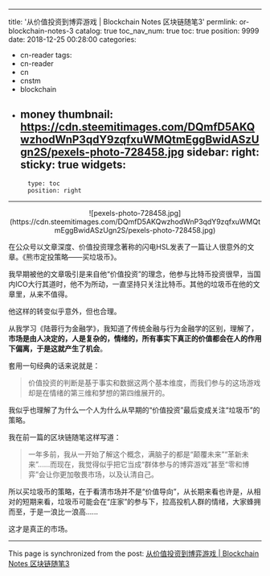 
---
title: '从价值投资到博弈游戏 | Blockchain Notes 区块链随笔3'
permlink: or-blockchain-notes-3
catalog: true
toc_nav_num: true
toc: true
position: 9999
date: 2018-12-25 00:28:00
categories:
- cn-reader
tags:
- cn-reader
- cn
- cnstm
- blockchain
- money
thumbnail: https://cdn.steemitimages.com/DQmfD5AKQwzhodWnP3qdY9zqfxuWMQtmEggBwidASzUgn2S/pexels-photo-728458.jpg
sidebar:
    right:
        sticky: true
widgets:
    -
        type: toc
        position: right
---


<center>![pexels-photo-728458.jpg](https://cdn.steemitimages.com/DQmfD5AKQwzhodWnP3qdY9zqfxuWMQtmEggBwidASzUgn2S/pexels-photo-728458.jpg)</center>

在公众号以文章深度、价值投资理念著称的闪电HSL发表了一篇让人很意外的文章。《熊市定投策略——买垃圾币》。

我早期被他的文章吸引是来自他“价值投资”的理念，他参与比特币投资很早，当国内ICO大行其道时，他不为所动，一直坚持只关注比特币。其他的垃圾币在他的文章里，从来不值得。

他这样的转变似乎意外，但也合理。

从我学习《陆蓉行为金融学》，我知道了传统金融与行为金融学的区别，理解了，**市场是由人决定的，人是复杂的，情绪的，所有事实下真正的价值都会在人的作用下偏离，于是这就产生了机会**。

套用一句经典的话来说就是：

>价值投资的判断是基于事实和数据这两个基本维度，而我们参与的这场游戏却是在情绪的第三维和梦想的第四维展开的。

我似乎也理解了为什么一个人为什么从早期的“价值投资”最后变成关注“垃圾币”的策略。

我在前一篇的区块链随笔这样写道：

>一年多前，我从一开始了解这个概念，满脑子的都是“颠覆未来”“革新未来”......而现在，我觉得似乎把它当成“群体参与的博弈游戏”甚至“零和博弈”会让你更加敬畏市场，以及认清自己。

所以买垃圾币的策略，在于看清市场并不是“价值导向”，从长期来看也许是，从相对的短期来看，垃圾币可能会在“庄家”的参与下，拉高投机人群的情绪，大家蜂拥而至，于是一浪比一浪高......

这才是真正的市场。

- - -

This page is synchronized from the post: [从价值投资到博弈游戏 | Blockchain Notes 区块链随笔3](https://steemit.com/@yellowbird/or-blockchain-notes-3)
